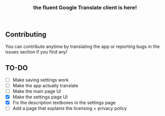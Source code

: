<h3 align=center>the fluent Google Translate client is here!</h3><br>

## Contributing
You can contribute anytime by translating the app or reporting bugs in the issues section if you find any!

## TO-DO
- [ ] Make saving settings work
- [ ] Make the app actually translate
- [ ] Make the main page UI
- [x] Make the settings page UI
- [x] Fix the description textboxes in the settings page
- [ ] Add a page that explains the licensing + privacy policy
